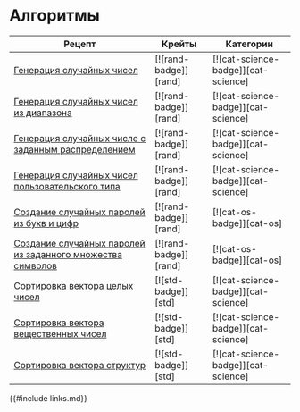 # Алгоритмы

Рецепт | Крейты | Категории
--- | --- | ---
[Генерация случайных чисел] | [![rand-badge]][rand] | [![cat-science-badge]][cat-science]
[Генерация случайных чисел из диапазона] | [![rand-badge]][rand] | [![cat-science-badge]][cat-science]
[Генерация случайных числе с заданным распределением] | [![rand-badge]][rand] | [![cat-science-badge]][cat-science]
[Генерация случайных чисел пользовательского типа] | [![rand-badge]][rand] | [![cat-science-badge]][cat-science]
[Создание случайных паролей из букв и цифр] | [![rand-badge]][rand] | [![cat-os-badge]][cat-os]
[Создание случайных паролей из заданного множества символов](algorithms/randomness.html#create-random-passwords-from-a-set-of-user-defined-characters) | [![rand-badge]][rand] | [![cat-os-badge]][cat-os]
[Сортировка вектора целых чисел](algorithms/sorting.html#sort-a-vector-of-integers) | [![std-badge]][std] | [![cat-science-badge]][cat-science]
[Сортировка вектора вещественных чисел](algorithms/sorting.html#sort-a-vector-of-floats) | [![std-badge]][std] | [![cat-science-badge]][cat-science]
[Сортировка вектора структур](algorithms/sorting.html#sort-a-vector-of-structs) | [![std-badge]][std] | [![cat-science-badge]][cat-science]

{{#include links.md}}


[Генерация случайных чисел]: algorithms/randomness.html#generate-random-numbers
[Генерация случайных чисел из диапазона]: algorithms/randomness.html#generate-random-numbers-within-a-range
[Генерация случайных числе с заданным распределением]: algorithms/randomness.html#generate-random-numbers-with-given-distribution
[Генерация случайных чисел пользовательского типа]: algorithms/randomness.html#generate-random-values-of-a-custom-type
[Создание случайных паролей из букв и цифр]: algorithms/randomness.html#create-random-passwords-from-a-set-of-alphanumeric-characters